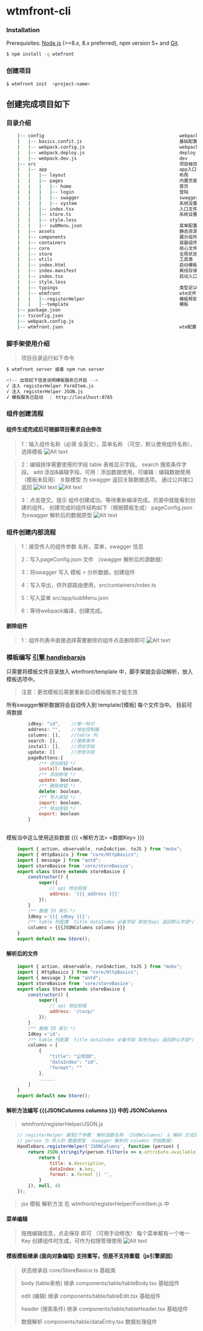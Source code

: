 
# wtmfront-cli 

### Installation

Prerequisites: [Node.js](https://nodejs.org/en/) (>=8.x, 8.x preferred), npm version 5+ and [Git](https://git-scm.com/).

``` bash
$ npm install -g wtmfront
```

### 创建项目

``` bash
$ wtmfront init  <project-name>
```
## 创建完成项目如下
### 目录介绍

``` bash
    |-- config                                                  webpack 配置文件
    |   |-- basics.confit.js                                    基础配置
    |   |-- webpack.config.js                                   webpack跳转入口
    |   |-- webpack.deploy.js                                   deploy
    |   |-- webpack.dev.js                                      dev
    |-- src                                                     项目根目录
    |   |-- app                                                 app入口
    |   |   |-- layout                                          布局
    |   |   |-- pages                                           内置页面
    |   |   |   |-- home                                        首页
    |   |   |   |-- login                                       登陆
    |   |   |   |-- swagger                                     swagger解析
    |   |   |   |-- system                                      系统设置
    |   |   |-- index.tsx                                       入口文件
    |   |   |-- store.ts                                        系统设置基础状态
    |   |   |-- style.less                                      
    |   |   |-- subMenu.json                                    菜单配置文件
    |   |-- assets                                              静态资源
    |   |-- components                                          展示组件        
    |   |-- containers                                          容器组件
    |   |-- core                                                核心文件
    |   |-- store                                               全局状态
    |   |-- utils                                               工具类
    |   |-- index.html                                          启动模板
    |   |-- index.manifest                                      离线存储文件（未启用）
    |   |-- index.tsx                                           启动入口
    |   |-- style.less                                          
    |   |-- typings                                             类型定以
    |   |-- wtmfront                                            wtm文件
    |   |   |--registerHelper                                   模板帮助方法
    |   |   |--template                                         模板
    |-- package.json                 
    |-- tsconfig.json                                
    |-- webpack.config.js                                                                
    |-- wtmfront.json                                           wtm配置                             
```

### 脚手架使用介绍
>项目目录运行如下命令

``` bash
$ wtmfront server 或者 npm run server

<!-- 出现如下信息说明模板服务已开启 -->
√ 注入 registerHelper FormItem.js
√ 注入 registerHelper JSON.js
√ 模板服务已启动  ： http://localhost:8765

```

### 组件创建流程
#### 组件生成完成后可根据项目需求自由修改
>1：输入组件名称（必填 全英文），菜单名称 （可空，默认使用组件名称），选择模板
![Alt text](https://raw.githubusercontent.com/LengYXin/wtmfront-cli/master/docs/img/1.png)

>2：编辑排序需要使用的字段
>table  表格显示字段。
>search 搜索条件字段。
>add    添加&编辑字段。可用：添加数据使用，可编辑：编辑数据使用（模板未启用）
>关联模型 为 swagger 返回关联数据选项。 通过公共接口返回
![Alt text](https://raw.githubusercontent.com/LengYXin/wtmfront-cli/master/docs/img/2.png)
![Alt text](https://raw.githubusercontent.com/LengYXin/wtmfront-cli/master/docs/img/3.png)

>3：点击提交。提示 组件创建成功。等待重新编译完成。页面中就能看到创建的组件。
>创建完成的组件结构如下（根据模板生成）
>pageConfig.json 为swagger 解析后的数据原型
![Alt text](https://raw.githubusercontent.com/LengYXin/wtmfront-cli/master/docs/img/5.png)
### 组件创建内部流程
>1：接受传入的组件参数 名称，菜单，swagger 信息
>
>2：写入pageConfig.json 文件 （swagger 解析后的源数据）
>
>3：将swagger 写入 模板 > 分析数据，创建组件
>
>4：写入导出，供外部路由使用，src/containers/index.ts
>
>5：写入菜单 src/app/subMenu.json  
>
>6：等待webpack编译，创建完成。

#### 删除组件
>1：组件列表中直接选择需要删除的组件点击删除即可
![Alt text](https://raw.githubusercontent.com/LengYXin/wtmfront-cli/master/docs/img/4.png)


### 模板编写  [引擎 handlebarsjs](http://handlebarsjs.com/) 
只需要将模板文件目录放入 wtmfront/template 中，脚手架就会自动解析，放入模板选项中。
>注意：更改模板后需要重新启动模板服务才能生效

所有swagger解析数据将会自动传入到 template/[模板] 每个文件当中。
目前可用数据
``` js
        idKey: "id",    //唯一标识
        address: "",    //地址控制器
        columns: [],    //teble 列
        search: [],     //搜索条件
        install: [],    //添加字段
        update: []      //修改字段
        pageButtons:{
            /** 添加按钮 */
            install: boolean,
            /** 添加修改 */
            update: boolean,
            /** 删除按钮 */
            delete: boolean,
            /** 导入按钮 */
            import: boolean,
            /** 导出按钮 */
            export: boolean
        }
  
```
模板当中这么使用这些数据  {{{ <解析方法> <数据Key> }}}
``` jsx
    import { action, observable, runInAction, toJS } from "mobx";
    import { HttpBasics } from "core/HttpBasics";
    import { message } from "antd";
    import storeBasice from 'core/storeBasice';
    export class Store extends storeBasice {
        constructor() {
            super({
                // api 地址前缀
                address: '{{{ address }}}'
            });
        }
        /** 数据 ID 索引 */
        IdKey ='{{{ idKey }}}';
        /** table 列配置  title dataIndex 必备字段 其他为api 返回默认字段*/
        columns = {{{JSONColumns columns }}}
    }
    export default new Store();
```
#### 解析后的文件 
``` jsx
    import { action, observable, runInAction, toJS } from "mobx";
    import { HttpBasics } from "core/HttpBasics";
    import { message } from "antd";
    import storeBasice from 'core/storeBasice';
    export class Store extends storeBasice {
        constructor() {
            super({
                // api 地址前缀
                address: '/corp/'
            });
        }
        /** 数据 ID 索引 */
        IdKey ='id';
        /** table 列配置  title dataIndex 必备字段 其他为api 返回默认字段*/
        columns = [
            {
                "title": "公司ID",
                "dataIndex": "id",
                "format": ""
            },
            ......
        ]
    }
    export default new Store();
```
#### 解析方法编写 {{{JSONColumns columns }}} 中的 JSONColumns
>wtmfront/registerHelper/JSON.js

``` js
    // registerHelper 接受2个参数  解析函数名称 （JSONColumns） & 解析 方法回调 返回解析后数据
    // person 为 传入的 数据原型 （swagger 解析的 columns 字段数据）
    Handlebars.registerHelper('JSONColumns', function (person) {
        return JSON.stringify(person.filter(x => x.attribute.available).map(x => {
            return {
                title: x.description,
                dataIndex: x.key,
                format: x.format || '',
            }
        }), null, 4)
    });

```
>jsx 模板 解析方法 在 wtmfront/registerHelper/FormItem.js 中


#### 菜单编辑
>拖拽编辑信息，点击保存 即可 （可用手动修改）
>每个菜单都有一个唯一Key 创建组件时生成，可作为权限管理使用
![Alt text](https://raw.githubusercontent.com/LengYXin/wtmfront-cli/master/docs/img/6.png)

#### 模板模板继承  (面向对象编程) 支持重写，但是不支持重载（js引擎原因）
>状态继承自  core/StoreBasice.ts 基础类
>
>body (table表格) 继承  components/table/tableBody.tsx    基础组件
>
>edit (编辑) 继承  components/table/tableEdit.tsx         基础组件
>
>header (搜索条件)  继承  components/table/tableHeader.tsx 基础组件
>
>数据解析           components/table/dataEntry.tsx         数据处理组件

